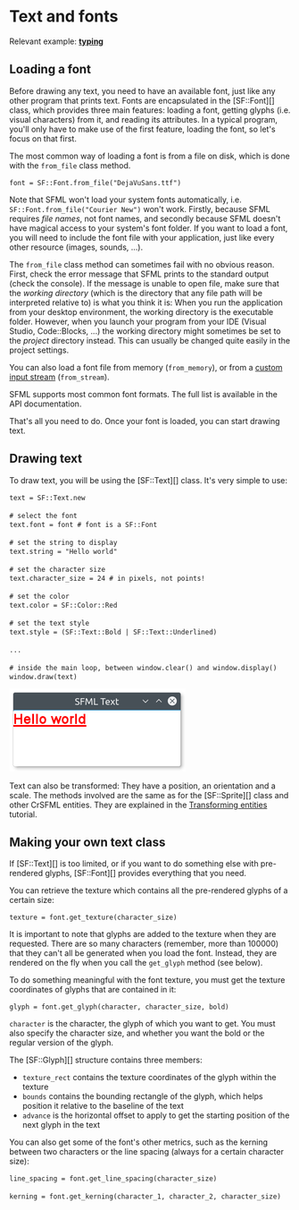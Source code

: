 # Text and fonts

Relevant example: **[typing](https://github.com/oprypin/crsfml/tree/master/examples/typing.cr)**

## Loading a font

Before drawing any text, you need to have an available font, just like any other program that prints text. Fonts are encapsulated in the [SF::Font][] class, which provides three main features: loading a font, getting glyphs (i.e. visual characters) from it, and reading its attributes. In a typical program, you'll only have to make use of the first feature, loading the font, so let's focus on that first.

The most common way of loading a font is from a file on disk, which is done with the `from_file` class method.

```crystal
font = SF::Font.from_file("DejaVuSans.ttf")
```

Note that SFML won't load your system fonts automatically, i.e. `SF::Font.from_file("Courier New")` won't work. Firstly, because SFML requires *file names*, not font names, and secondly because SFML doesn't have magical access to your system's font folder. If you want to load a font, you will need to include the font file with your application, just like every other resource (images, sounds, ...).

The `from_file` class method can sometimes fail with no obvious reason. First, check the error message that SFML prints to the standard output (check the console). If the message is unable to open file, make sure that the *working directory* (which is the directory that any file path will be interpreted relative to) is what you think it is: When you run the application from your desktop environment, the working directory is the executable folder. However, when you launch your program from your IDE (Visual Studio, Code::Blocks, ...) the working directory might sometimes be set to the *project* directory instead. This can usually be changed quite easily in the project settings.

You can also load a font file from memory (`from_memory`), or from a [custom input stream](../system/stream.md "Input streams tutorial") (`from_stream`).

SFML supports most common font formats. The full list is available in the API documentation.

That's all you need to do. Once your font is loaded, you can start drawing text.

## Drawing text

To draw text, you will be using the [SF::Text][] class. It's very simple to use:

```crystal
text = SF::Text.new

# select the font
text.font = font # font is a SF::Font

# set the string to display
text.string = "Hello world"

# set the character size
text.character_size = 24 # in pixels, not points!

# set the color
text.color = SF::Color::Red

# set the text style
text.style = (SF::Text::Bold | SF::Text::Underlined)

...

# inside the main loop, between window.clear() and window.display()
window.draw(text)
```

![](images/text-draw.png)

Text can also be transformed: They have a position, an orientation and a scale. The methods involved are the same as for the [SF::Sprite][] class and other CrSFML entities. They are explained in the [Transforming entities](transform.md "'Transforming entities' tutorial") tutorial.

## Making your own text class

If [SF::Text][] is too limited, or if you want to do something else with pre-rendered glyphs, [SF::Font][] provides everything that you need.

You can retrieve the texture which contains all the pre-rendered glyphs of a certain size:

```crystal
texture = font.get_texture(character_size)
```

It is important to note that glyphs are added to the texture when they are requested. There are so many characters (remember, more than 100000) that they can't all be generated when you load the font. Instead, they are rendered on the fly when you call the `get_glyph` method (see below).

To do something meaningful with the font texture, you must get the texture coordinates of glyphs that are contained in it:

```crystal
glyph = font.get_glyph(character, character_size, bold)
```

`character` is the character, the glyph of which you want to get. You must also specify the character size, and whether you want the bold or the regular version of the glyph.

The [SF::Glyph][] structure contains three members:

* `texture_rect` contains the texture coordinates of the glyph within the texture
* `bounds` contains the bounding rectangle of the glyph, which helps position it relative to the baseline of the text
* `advance` is the horizontal offset to apply to get the starting position of the next glyph in the text

You can also get some of the font's other metrics, such as the kerning between two characters or the line spacing (always for a certain character size):

```crystal
line_spacing = font.get_line_spacing(character_size)

kerning = font.get_kerning(character_1, character_2, character_size)
```

